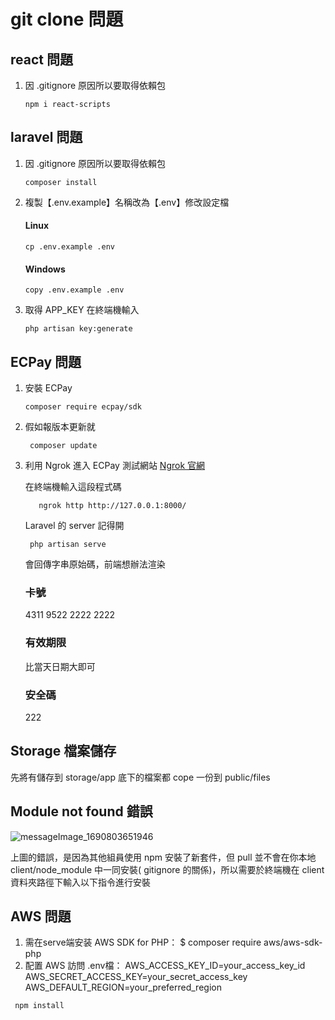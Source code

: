 # git clone 問題

## react 問題

1. 因 .gitignore 原因所以要取得依賴包
   ```
   npm i react-scripts
   ```

## laravel 問題

1. 因 .gitignore 原因所以要取得依賴包

   ```
   composer install
   ```

2. 複製【.env.example】名稱改為【.env】修改設定檔

   #### Linux

   ```
   cp .env.example .env
   ```

   #### Windows

   ```
   copy .env.example .env
   ```

3. 取得 APP_KEY 在終端機輸入
   ```
   php artisan key:generate
   ```

## ECPay 問題

1. 安裝 ECPay

   ```
   composer require ecpay/sdk
   ```

2. 假如報版本更新就

   ```
    composer update
   ```

3. 利用 Ngrok 進入 ECPay 測試網站
   [Ngrok 官網](https://ngrok.com/)

   在終端機輸入這段程式碼

   ```
      ngrok http http://127.0.0.1:8000/
   ```

   Laravel 的 server 記得開

   ```
    php artisan serve
   ```

   會回傳字串原始碼，前端想辦法渲染

   ### 卡號

   4311 9522 2222 2222

   ### 有效期限

   比當天日期大即可

   ### 安全碼

   222

## Storage 檔案儲存

先將有儲存到 storage/app 底下的檔案都 cope 一份到 public/files

## Module not found 錯誤

![messageImage_1690803651946](https://github.com/Jason999220/Full-Stack-Project/assets/36446806/0a0d253b-850e-4361-85f3-fbf54c8e9671)

上圖的錯誤，是因為其他組員使用 npm 安裝了新套件，但 pull 並不會在你本地 client/node_module 中一同安裝( gitignore 的關係)，所以需要於終端機在 client 資料夾路徑下輸入以下指令進行安裝


## AWS 問題
1. 需在serve端安装 AWS SDK for PHP：
   $ composer require aws/aws-sdk-php
2. 配置 AWS 訪問 .env檔：
   AWS_ACCESS_KEY_ID=your_access_key_id
   AWS_SECRET_ACCESS_KEY=your_secret_access_key
   AWS_DEFAULT_REGION=your_preferred_region


```
 npm install
```
